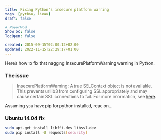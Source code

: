 ```yaml
---
title: Fixing Python's insecure platform warning
tags: [python, linux]
draft: false

# PaperMod
ShowToc: false
TocOpen: false

created: 2015-09-15T02:00:12+02:00
updated: 2022-11-15T22:29:17+01:00
---
```


Here’s how to fix that nagging InsecurePlatformWarning warning in Python.



### The issue

> InsecurePlatformWarning: A true SSLContext object is not available. This prevents urllib3 from configuring SSL appropriately and may cause certain SSL connections to fail. For more information, see [here](https://urllib3.readthedocs.org/en/latest/security.html#insecureplatformwarning).

Assuming you have pip for python installed, read on...

### Ubuntu 14.04 fix

```bash
sudo apt-get install libffi-dev libssl-dev
sudo pip install -U requests[security]
```
